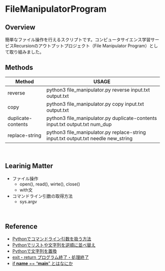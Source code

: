 # FileManipulatorProgram

## Overview
簡単なファイル操作を行えるスクリプトです。コンピュータサイエンス学習サービスRecursionのアウトプットプロジェクト（File Manipulator Program）として取り組みました。
<br />

## Methods
| Method | USAGE |
| ------ | ----- |
| reverse | python3 file_manipulator.py reverse input.txt output.txt |
| copy | python3 file_manipulator.py copy input.txt output.txt |
| duplicate-contents | python3 file_manipulator.py duplicate-contents input.txt output.txt num_dup |
| replace-string | python3 file_manipulator.py replace-string input.txt output.txt needle new_string |
<br />

## Learinig Matter
* ファイル操作
	* open(), read(), wirte(), close()
	* with文
* コマンドライン引数の取得方法
	* sys.argv
<br />

## Reference
* [Pythonでコマンドライン引数を扱う方法](https://note.nkmk.me/python-command-line-arguments/)
* [Pythonでリストや文字列を逆順に並べ替え](https://note.nkmk.me/python-reverse-reversed/)
* [Pythonで文字列を置換](https://note.nkmk.me/python-str-replace-translate-re-sub/)
* [exit・return プログラム終了・処理終了](https://pg-chain.com/python-exit-return)
* [if __name__ == “__main__” とはなにか](https://aiacademy.jp/media/?p=1478)

